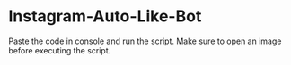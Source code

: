 # Instagram-Auto-Like-Bot

Paste the code in console and run the script. Make sure to open an image before executing the script. 
